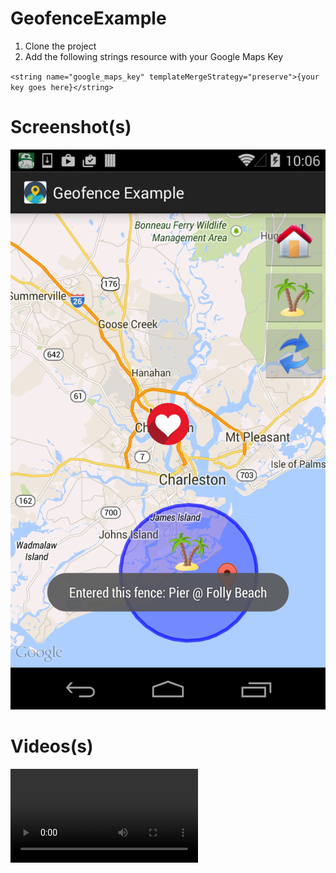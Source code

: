 # GeofenceExample
1. Clone the project
1. Add the following strings resource with your Google Maps Key

 `<string name="google_maps_key" templateMergeStrategy="preserve">{your key goes here}</string>`
 
Screenshot(s)
=============
![Alt Geofence Example Screenshot](/Screenshot_2015-02-05-10-06-46.png?raw=true "Geofence Example Screenshot")

Videos(s)
=============
![Alt Geofence Example Movie](/GeofenceExample.mp4?raw=true "Geofence Example Movie")